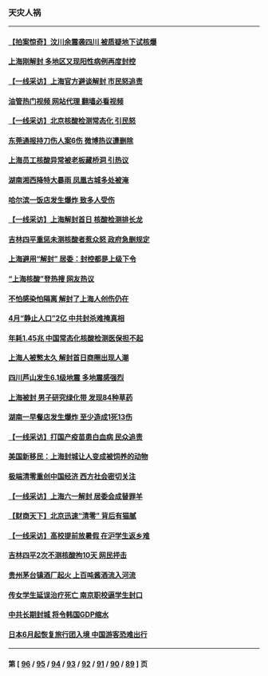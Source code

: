 ### 天灾人祸
---
#### [【拍案惊奇】汶川余震袭四川 被质疑地下试核爆](../../pages/ncid280/n13751002.md?06030445) 
#### [上海刚解封 多地区又现阳性病例再度封控](../../pages/ncid280/n13751075.md?06030445) 
#### [【一线采访】上海官方避谈解封 市民怒追责](../../pages/ncid280/n13751043.md?06030445) 
#### [油管热门视频 网站代理 翻墙必看视频](http://209.222.30.114:81/youtube.html?06030445)
#### [【一线采访】北京核酸检测常态化 引民怒](../../pages/ncid280/n13751021.md?06030445) 
#### [东莞通报持刀伤人案6伤 微博热议遭删除](../../pages/ncid280/n13750925.md?06030445) 
#### [上海员工核酸异常被老板藏桥洞 引热议](../../pages/ncid280/n13750893.md?06030445) 
#### [湖南湘西降特大暴雨 凤凰古城多处被淹](../../pages/ncid280/n13750772.md?06030445) 
#### [哈尔滨一饭店发生爆炸 致多人受伤](../../pages/ncid280/n13750669.md?06030445) 
#### [【一线采访】上海解封首日 核酸检测排长龙](../../pages/ncid280/n13750566.md?06030445) 
#### [吉林四平重惩未测核酸者惹众怒 政府急删规定](../../pages/ncid280/n13750501.md?06030445) 
#### [上海避用“解封” 居委：封控都是上级下令](../../pages/ncid280/n13750411.md?06030445) 
#### [“上海核酸”登热搜 网友热议](../../pages/ncid280/n13750250.md?06030445) 
#### [不怕感染怕隔离 解封了上海人创伤仍在](../../pages/ncid280/n13750182.md?06030445) 
#### [4月“静止人口”2亿 中共封杀难掩真相](../../pages/ncid280/n13750226.md?06030445) 
#### [年耗1.45兆 中国常态化核酸检测医保担不起](../../pages/ncid280/n13750242.md?06030445) 
#### [上海人被憋太久 解封首日商圈出现人潮](../../pages/ncid280/n13750125.md?06030445) 
#### [四川芦山发生6.1级地震 多地震感强烈](../../pages/ncid280/n13750074.md?06030445) 
#### [上海被封 男子研究绿化带 发现84种草药](../../pages/ncid280/n13750071.md?06030445) 
#### [湖南一早餐店发生爆炸 至少造成1死13伤](../../pages/ncid280/n13749899.md?06030445) 
#### [【一线采访】打国产疫苗患白血病 民众追责](../../pages/ncid280/n13749416.md?06030445) 
#### [美国新移民：上海封城让人变成被饲养的动物](../../pages/ncid280/n13749892.md?06030445) 
#### [极端清零重创中国经济 西方社会密切关注](../../pages/ncid280/n13749627.md?06030445) 
#### [【一线采访】上海六一解封 居委会成替罪羊](../../pages/ncid280/n13749617.md?06030445) 
#### [【财商天下】北京迅速“清零” 背后有猫腻](../../pages/ncid280/n13749490.md?06030445) 
#### [【一线采访】高校提前放暑假 在沪学生返乡难](../../pages/ncid280/n13749385.md?06030445) 
#### [吉林四平2次不测核酸拘10天 网民抨击](../../pages/ncid280/n13749310.md?06030445) 
#### [贵州茅台镇酒厂起火 上百吨酱酒流入河流](../../pages/ncid280/n13749275.md?06030445) 
#### [传女学生延误治疗死亡 南京职校逼学生封口](../../pages/ncid280/n13749245.md?06030445) 
#### [中共长期封城 将令韩国GDP缩水](../../pages/ncid280/n13749210.md?06030445) 
#### [日本6月起恢复旅行团入境 中国游客恐难出行](../../pages/ncid280/n13749192.md?06030445) 

---
#### 第 [ [96](./96.md?06030445) / [95](./95.md?06030445) / [94](./94.md?06030445) / [93](./93.md?06030445) / [92](./92.md?06030445) / [91](./91.md?06030445) / [90](./90.md?06030445) / [89](./89.md?06030445) ] 页
